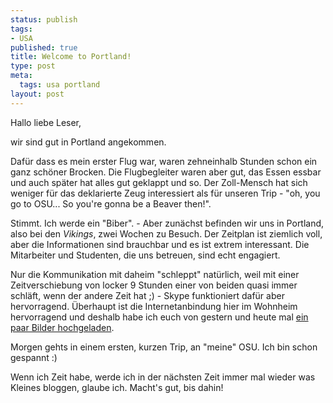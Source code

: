 ```yaml
--- 
status: publish
tags: 
- USA
published: true
title: Welcome to Portland!
type: post
meta: 
  tags: usa portland
layout: post
---
```

Hallo liebe Leser,

wir sind gut in Portland angekommen.

Dafür dass es mein erster Flug war, waren zehneinhalb Stunden schon ein ganz schöner Brocken. Die Flugbegleiter waren aber gut, das Essen essbar und auch später hat alles gut geklappt und so. Der Zoll-Mensch hat sich weniger für das deklarierte Zeug interessiert als für unseren Trip - "oh, you go to OSU... So you're gonna be a Beaver then!".

Stimmt. Ich werde ein "Biber". - Aber zunächst befinden wir uns in Portland, also bei den <em>Vikings</em>, zwei Wochen zu Besuch. Der Zeitplan ist ziemlich voll, aber die Informationen sind brauchbar und es ist extrem interessant. Die Mitarbeiter und Studenten, die uns betreuen, sind echt engagiert.

Nur die Kommunikation mit daheim "schleppt" natürlich, weil mit einer Zeitverschiebung von locker 9 Stunden einer von beiden quasi immer schläft, wenn der andere Zeit hat ;) - Skype funktioniert dafür aber hervorragend. Überhaupt ist die Internetanbindung hier im Wohnheim hervorragend und deshalb habe ich euch von gestern und heute mal <a href="http://pics.magenson.de/v/usa2005/">ein paar Bilder hochgeladen</a>.

Morgen gehts in einem ersten, kurzen Trip, an "meine" OSU. Ich bin schon gespannt :)

Wenn ich Zeit habe, werde ich in der nächsten Zeit immer mal wieder was Kleines bloggen, glaube ich. Macht's gut, bis dahin!
